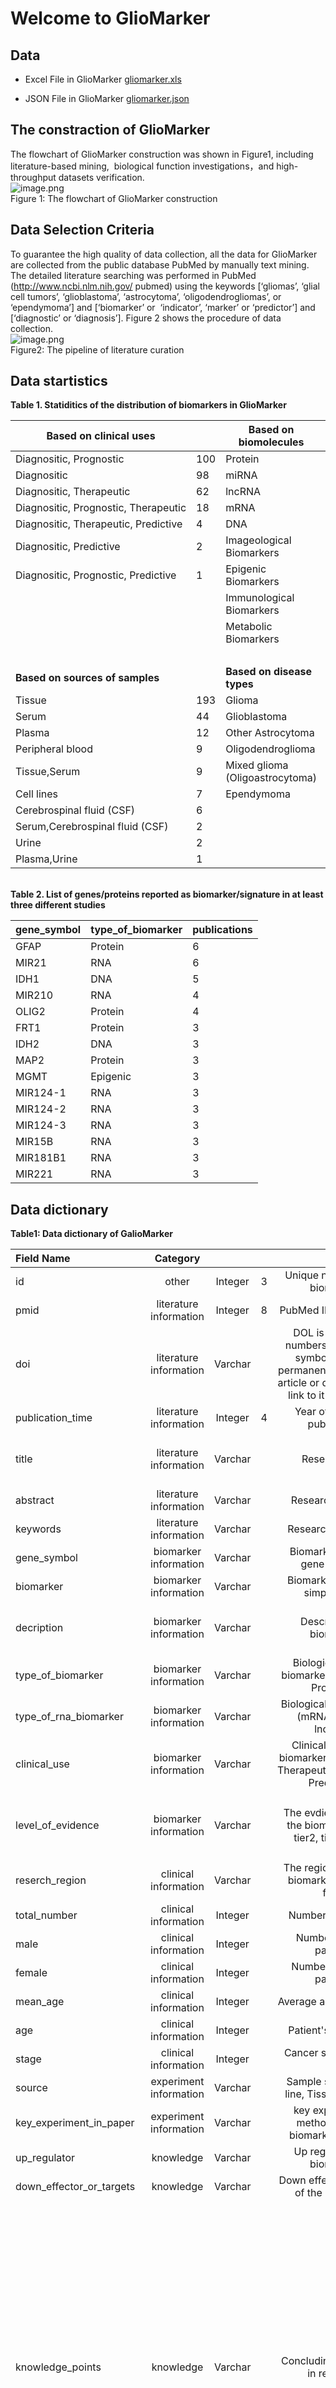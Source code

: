 # Welcome to GlioMarker

## Data
- Excel File in GlioMarker
[gliomarker.xls](http://prophet.3steps.cn/static/gliomarker.xls)

- JSON File in GlioMarker
[gliomarker.json](http://prophet.3steps.cn/static/gliomarker.json)

<a name="kfoU4"></a>
## The constraction of GlioMarker
The flowchart of GlioMarker construction was shown in Figure1, including literature-based mining,  biological function investigations，and high-throughput datasets verification. <br />![image.png](https://cdn.nlark.com/yuque/0/2021/png/358193/1616245035525-329a1b2c-d076-47b3-b14d-74216192ca59.png#align=left&display=inline&height=570&margin=%5Bobject%20Object%5D&name=image.png&originHeight=1140&originWidth=802&size=160218&status=done&style=none&width=401)<br />Figure 1: The flowchart of GlioMarker construction
<a name="BdukC"></a>
## Data Selection Criteria
To guarantee the high quality of data collection, all the data for GlioMarker are collected from the public database PubMed by manually text mining. The detailed literature searching was performed in PubMed (http://www.ncbi.nlm.nih.gov/ pubmed) using the keywords [‘gliomas’, ‘glial cell tumors’, ‘glioblastoma’, ‘astrocytoma’, ‘oligodendrogliomas’, or ‘ependymoma’] and [‘biomarker’ or  ‘indicator’, ‘marker’ or ‘predictor’] and [‘diagnostic’ or ‘diagnosis’]. Figure 2 shows the procedure of data collection.<br />![image.png](https://cdn.nlark.com/yuque/0/2021/png/358193/1616245341852-c5a81b6b-48aa-44bc-a619-1568c19adf30.png#align=left&display=inline&height=548&margin=%5Bobject%20Object%5D&name=image.png&originHeight=1096&originWidth=760&size=144592&status=done&style=none&width=380)<br />Figure2: The pipeline of literature curation 
<a name="7JAwX"></a>
## Data startistics
**Table 1. Statiditics of the distribution of biomarkers in GlioMarker**

| **Based on clinical uses** |   | **Based on biomolecules** |   |
| --- | --- | --- | --- |
| Diagnositic, Prognostic | 100 | Protein | 131 |
| Diagnositic | 98 | miRNA | 61 |
| Diagnositic, Therapeutic | 62 | lncRNA | 15 |
| Diagnositic, Prognostic, Therapeutic | 18 | mRNA | 5 |
| Diagnositic, Therapeutic, Predictive | 4 | DNA | 25 |
| Diagnositic, Predictive | 2 | Imageological Biomarkers | 17 |
| Diagnositic, Prognostic, Predictive | 1 | Epigenic Biomarkers | 13 |
|   |   | Immunological Biomarkers | 9 |
|   |   | Metabolic Biomarkers | 9 |
|   |   |   |   |
| **Based on sources of samples** |   | **Based on disease types** |   |
| Tissue | 193 | Glioma | 186 |
| Serum | 44 | Glioblastoma  | 69 |
| Plasma | 12 | Other Astrocytoma | 20 |
| Peripheral blood | 9 | Oligodendroglioma | 6 |
| Tissue,Serum | 9 | Mixed glioma (Oligoastrocytoma) | 3 |
| Cell lines | 7 | Ependymoma | 1 |
| Cerebrospinal fluid (CSF) | 6 |   |   |
| Serum,Cerebrospinal fluid (CSF) | 2 |   |   |
| Urine | 2 |   |   |
| Plasma,Urine | 1 |   |  |


<br />**Table 2. List of genes/proteins reported as biomarker/signature in at least three different studies**

| gene_symbol | type_of_biomarker | publications |
| --- | --- | --- |
| GFAP | Protein  | 6 |
| MIR21 | RNA  | 6 |
| IDH1 | DNA  | 5 |
| MIR210 | RNA  | 4 |
| OLIG2 | Protein  | 4 |
| FRT1 | Protein  | 3 |
| IDH2 | DNA | 3 |
| MAP2 | Protein | 3 |
| MGMT | Epigenic | 3 |
| MIR124-1 | RNA  | 3 |
| MIR124-2 | RNA  | 3 |
| MIR124-3 | RNA  | 3 |
| MIR15B | RNA  | 3 |
| MIR181B1 | RNA  | 3 |
| MIR221 | RNA  | 3 |

<a name="iYAXR"></a>
## Data dictionary
**Table1: Data dictionary of GalioMarker**

| **Field Name** | **Category** |  |  |  |  |
| :--- | :---: | :---: | :---: | :---: | :---: |
| id | other | Integer | 3 | Unique number ID of biomarker | 2 |
| pmid | literature information | Integer | 8 | PubMed ID of research | 25190548 |
| doi | literature information | Varchar |   | DOL is a string of numbers, letters and symbols used to permanently identify an article or document and link to it on the web | 10.1007/s10072-014-1938-7 |
| publication_time | literature information | Integer | 4 | Year of research publication | 2015 |
| title | literature information | Varchar |   | Research title | Plasma miR-454-3p as a potential prognostic indicator in human glioma |
| abstract | literature information | Varchar |   | Research abstract | Omission |
| keywords | literature information | Varchar |   | Research keywords | MiR-454-3p; Glioma; Diagnosis; Prognosis |
| gene_symbol | biomarker information | Varchar |   | Biomarker’s HUGO gene symbols | MIR454 |
| biomarker | biomarker information | Varchar |   | Biomarker’s full and simple name | miR-454-3p |
| decription | biomarker information | Varchar |   | Description of biomarker | Plasma miR-454-3p could be a novel potential diagnostic biomarker for glioma |
| type_of_biomarker | biomarker information | Varchar |   | Biological type of biomarker (DNA, RNA, Protein...) | RNA Biomarkers |
| type_of_rna_biomarker | biomarker information | Varchar |   | Biological type of RNA (mRNA, miRNA, lncRNA) | miRNA |
| clinical_use | biomarker information | Varchar |   | Clinical use of the biomarker (Diagnositic, Therapeutic,Prognostic, Predictive) | Diagnositic,Prognostic |
| level_of_evidence | biomarker information | Varchar |   | The evdience level of the biomarker(tier1, tier2, tier3, tier4) | tier 3， “Biomarker was verified in pre-clinical research (in vitro or in vivo models)” |
| reserch_region | clinical information | Varchar |   | The region where the biomarker research from | China |
| total_number | clinical information | Integer |   | Number of patients | 70 |
| male | clinical information | Integer |   | Number of male patients | 36 |
| female | clinical information | Integer |   | Number of female patients | 34 |
| mean_age | clinical information | Integer |   | Average age of patients | 47.2 |
| age | clinical information | Integer |   | Patient's age range | 47.2 ± 5.6 |
| stage | clinical information | Integer |   | Cancer stage (I ,II, III, IV) | I,II,III,IV |
| source | experiment information | Varchar |   | Sample source (Cell line, Tissue, Blood...) | Plasma |
| key_experiment_in_paper | experiment information | Varchar |   | key experimental methods for the biomarker in paper | qRT-PCR |
| up_regulator | knowledge | Varchar |   | Up regular of the biomarker | NA |
| down_effector_or_targets | knowledge | Varchar |   | Down effector or target of the biomarker | NA |
| knowledge_points | knowledge | Varchar |   | Concluding sentences in research | 1. The expression levels of miR-454-3p in plasma were signiﬁcantly higher than that from healthy controls   2.The expression levels of miR-4543p in the post-operative plasmas were signiﬁcantly downregulated when compared to the pre-operative plasmas   3.The prognosis of glioma with high miR-454-3p expression was signiﬁcantly worse compared with that of glioma with low miR-454-3p expression 4. Plasma miR-454-3p could be a novel potential diagnostic biomarker for glioma |
| disease_in_paper | disease | Varchar |   | Types of diseases involved in the research | Glioma |
| disease_subtype_in_paper | disease | Varchar |   | Subtype of the disease | Glioma |
| disease_type | disease | Varchar |   | Type of disease | Glioma |
| sensitivity | statistics | Integer |   | ROC sensitivity index | 0.9905 |
| specitivity | statistics | Integer |   | ROC specitivity index | 0.8286 |
| area_under_the_curve | statistics | Integer |   | AUC value of the ROC | 0.9063 |
| supplementary_statistics | statistics | Varchar |   | Other statistical results for the biomarker | The ROC curves analysis showed that at the optimal cut-off, plasma miR-454-3p had a 99.05 % sensitivity and a 82.86 % specificity and the area under the ROC curve (AUC) was 0.9063 [95 % confidence interval (CI): 0.8487–0.9639)] |

<a name="iUHs2"></a>
## Attachments
[GlioMarkers Tables_QW_Edited.docx](https://www.yuque.com/attachments/yuque/0/2021/docx/348173/1616247266143-36e8a9ce-0dfc-47c8-a24e-74b1657808fe.docx?_lake_card=%7B%22uid%22%3A%221616247266037-0%22%2C%22src%22%3A%22https%3A%2F%2Fwww.yuque.com%2Fattachments%2Fyuque%2F0%2F2021%2Fdocx%2F348173%2F1616247266143-36e8a9ce-0dfc-47c8-a24e-74b1657808fe.docx%22%2C%22name%22%3A%22GlioMarkers+Tables_QW_Edited.docx%22%2C%22size%22%3A21158%2C%22type%22%3A%22%22%2C%22ext%22%3A%22docx%22%2C%22progress%22%3A%7B%22percent%22%3A99%7D%2C%22status%22%3A%22done%22%2C%22percent%22%3A0%2C%22id%22%3A%22CBt8E%22%2C%22refSrc%22%3A%22https%3A%2F%2Fwww.yuque.com%2Fattachments%2Fyuque%2F0%2F2021%2Fdocx%2F348173%2F1616247266143-36e8a9ce-0dfc-47c8-a24e-74b1657808fe.docx%22%2C%22card%22%3A%22file%22%7D)<br />[GlioMarker_Figures.pptx](https://www.yuque.com/attachments/yuque/0/2021/pptx/348173/1616246852751-c71aa5d7-85a4-4bda-8d7e-ee3f0dd4ee7c.pptx?_lake_card=%7B%22uid%22%3A%221616245736068-0%22%2C%22src%22%3A%22https%3A%2F%2Fwww.yuque.com%2Fattachments%2Fyuque%2F0%2F2021%2Fpptx%2F348173%2F1616246852751-c71aa5d7-85a4-4bda-8d7e-ee3f0dd4ee7c.pptx%22%2C%22name%22%3A%22GlioMarker_Figures.pptx%22%2C%22size%22%3A437862%2C%22type%22%3A%22%22%2C%22ext%22%3A%22pptx%22%2C%22progress%22%3A%7B%22percent%22%3A99%7D%2C%22status%22%3A%22done%22%2C%22percent%22%3A0%2C%22id%22%3A%22ibm9r%22%2C%22refSrc%22%3A%22https%3A%2F%2Fwww.yuque.com%2Fattachments%2Fyuque%2F0%2F2021%2Fpptx%2F348173%2F1616246852751-c71aa5d7-85a4-4bda-8d7e-ee3f0dd4ee7c.pptx%22%2C%22card%22%3A%22file%22%7D)
